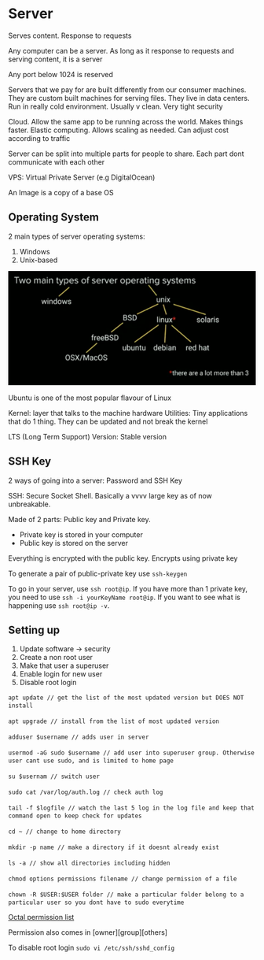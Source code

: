 # Server

Serves content. Response to requests

Any computer can be a server. As long as it response to requests and serving content, it is a server

Any port below 1024 is reserved

Servers that we pay for are built differently from our consumer machines. They are custom built machines for serving files. They live in data centers. Run in really cold environment. Usually v clean. Very tight security

Cloud. Allow the same app to be running across the world. Makes things faster. Elastic computing. Allows scaling as needed. Can adjust cost according to traffic

Server can be split into multiple parts for people to share. Each part dont communicate with each other

VPS: Virtual Private Server (e.g DigitalOcean)

An Image is a copy of a base OS

## Operating System

2 main types of server operating systems:

1. Windows
2. Unix-based

![List of operating systems](../../assets/listOfOs.png)

Ubuntu is one of the most popular flavour of Linux

Kernel: layer that talks to the machine hardware
Utilities: Tiny applications that do 1 thing. They can be updated and not break the kernel

LTS (Long Term Support) Version: Stable version

## SSH Key

2 ways of going into a server: Password and SSH Key

SSH: Secure Socket Shell. Basically a vvvv large key as of now unbreakable.

Made of 2 parts: Public key and Private key.

- Private key is stored in your computer
- Public key is stored on the server

Everything is encrypted with the public key. Encrypts using private key

To generate a pair of public-private key use `ssh-keygen`

To go in your server, use `ssh root@ip`. If you have more than 1 private key, you need to use `ssh -i yourKeyName root@ip`. If you want to see what is happening use `ssh root@ip -v`.

## Setting up

1. Update software -> security
2. Create a non root user
3. Make that user a superuser
4. Enable login for new user
5. Disable root login

```
apt update // get the list of the most updated version but DOES NOT install

apt upgrade // install from the list of most updated version

adduser $username // adds user in server

usermod -aG sudo $username // add user into superuser group. Otherwise user cant use sudo, and is limited to home page

su $usernam // switch user

sudo cat /var/log/auth.log // check auth log

tail -f $logfile // watch the last 5 log in the log file and keep that command open to keep check for updates

cd ~ // change to home directory

mkdir -p name // make a directory if it doesnt already exist

ls -a // show all directories including hidden

chmod options permissions filename // change permission of a file

chown -R $USER:$USER folder // make a particular folder belong to a particular user so you dont have to sudo everytime
```

[Octal permission list](https://www.computerhope.com/unix/uchmod.htm)

Permission also comes in [owner][group][others]

To disable root login `sudo vi /etc/ssh/sshd_config`
